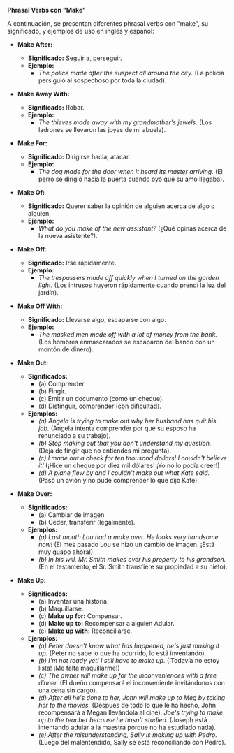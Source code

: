 

**Phrasal Verbs con "Make"**

A continuación, se presentan diferentes phrasal verbs con "make", su significado, y ejemplos de uso en inglés y español:

*   **Make After:**
    *   **Significado:** Seguir a, perseguir.
    *   **Ejemplo:**
        *   *The police made after the suspect all around the city.* (La policía persiguió al sospechoso por toda la ciudad).

*   **Make Away With:**
    *   **Significado:** Robar.
    *   **Ejemplo:**
        *   *The thieves made away with my grandmother's jewels.* (Los ladrones se llevaron las joyas de mi abuela).

*   **Make For:**
    *   **Significado:** Dirigirse hacia, atacar.
    *   **Ejemplo:**
        *   *The dog made for the door when it heard its master arriving.* (El perro se dirigió hacia la puerta cuando oyó que su amo llegaba).

*   **Make Of:**
    *   **Significado:** Querer saber la opinión de alguien acerca de algo o alguien.
    *   **Ejemplo:**
        *   *What do you make of the new assistant?* (¿Qué opinas acerca de la nueva asistente?).

*   **Make Off:**
    *   **Significado:** Irse rápidamente.
    *   **Ejemplo:**
        *   *The trespassers made off quickly when I turned on the garden light.* (Los intrusos huyeron rápidamente cuando prendí la luz del jardín).

*   **Make Off With:**
    *   **Significado:** Llevarse algo, escaparse con algo.
    *   **Ejemplo:**
        *   *The masked men made off with a lot of money from the bank.* (Los hombres enmascarados se escaparon del banco con un montón de dinero).

*   **Make Out:**
    *   **Significados:**
        *   (a) Comprender.
        *   (b) Fingir.
        *   (c) Emitir un documento (como un cheque).
        *   (d) Distinguir, comprender (con dificultad).
    *   **Ejemplos:**
        *   *(a) Angela is trying to make out why her husband has quit his job.* (Angela intenta comprender por qué su esposo ha renunciado a su trabajo).
        *   *(b) Stop making out that you don't understand my question.* (Deja de fingir que no entiendes mi pregunta).
        *   *(c) I made out a check for ten thousand dollars! I couldn't believe it!* (¡Hice un cheque por diez mil dólares! ¡Yo no lo podía creer!)
        *   *(d) A plane flew by and I couldn't make out what Kate said.* (Pasó un avión y no pude comprender lo que dijo Kate).

*   **Make Over:**
    *   **Significados:**
        *   (a) Cambiar de imagen.
        *   (b) Ceder, transferir (legalmente).
    *   **Ejemplos:**
        *   *(a) Last month Lou had a make over. He looks very handsome now!* (El mes pasado Lou se hizo un cambio de imagen. ¡Está muy guapo ahora!)
        *   *(b) In his will, Mr. Smith makes over his property to his grandson.* (En el testamento, el Sr. Smith transfiere su propiedad a su nieto).

*   **Make Up:**
    *   **Significados:**
        *   (a) Inventar una historia.
        *   (b) Maquillarse.
        *   (c) **Make up for:** Compensar.
        *   (d) **Make up to:** Recompensar a alguien   Adular.
        *   (e) **Make up with:** Reconciliarse.
    *   **Ejemplos:**
        *   *(a) Peter doesn't know what has happened, he's just making it up.* (Peter no sabe lo que ha ocurrido, lo está inventando).
        *   *(b) I'm not ready yet! I still have to make up.* (¡Todavía no estoy lista! ¡Me falta maquillarme!)
        *   *(c) The owner will make up for the inconveniences with a free dinner.* (El dueño compensará el inconveniente invitándonos con una cena sin cargo).
        *   *(d) After all he's done to her, John will make up to Meg by taking her to the movies.* (Después de todo lo que le ha hecho, John recompensará a Megan llevándola al cine).  *Joe's trying to make up to the teacher because he hasn't studied.* (Joseph está intentando adular a la maestra porque no ha estudiado nada).
        *   *(e) After the misunderstanding, Sally is making up with Pedro.* (Luego del malentendido, Sally se está reconciliando con Pedro).
